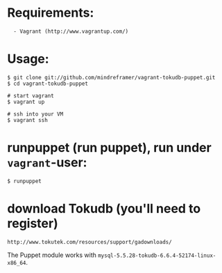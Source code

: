 # Requirements:

      - Vagrant (http://www.vagrantup.com/)

# Usage:

    $ git clone git://github.com/mindreframer/vagrant-tokudb-puppet.git
    $ cd vagrant-tokudb-puppet

    # start vagrant
    $ vagrant up

    # ssh into your VM
    $ vagrant ssh


# runpuppet (run  puppet), run under `vagrant`-user:
    $ runpuppet


# download Tokudb (you'll need to register)

    http://www.tokutek.com/resources/support/gadownloads/

  The Puppet module  works with `mysql-5.5.28-tokudb-6.6.4-52174-linux-x86_64`.
